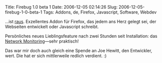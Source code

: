 Title: Firebug 1.0 beta 1
Date: 2006-12-05 02:14:26
Slug: 2006-12-05-firebug-1-0-beta-1
Tags: Addons, de, Firefox, Javascript, Software, Webdev


…ist [raus][1]. Exzellentes Addon für Firefox, das jedem ans Herz gelegt sei,
der Webseiten entwickelt oder Javascript schreibt.

Persönliches neues Lieblingsfeature nach zwei Stunden seit Installation: das
[Network Monitoring][2]—sehr praktisch!

Das war mir doch auch gleich eine Spende an Joe Hewitt, den Entwickler, wert.
Die hat er sich mittlerweile redlich verdient. :)

   [1]: http://www.getfirebug.com/blog/?p=7
   [2]: http://www.getfirebug.com/net.html
